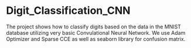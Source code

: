 # Digit_Classification_CNN
The project shows how to classify digits based on the data in the MNIST database utilizing very basic Convulational Neural Network. We use Adam Optimizer and Sparse CCE as well as seaborn library for confusion matrix.
